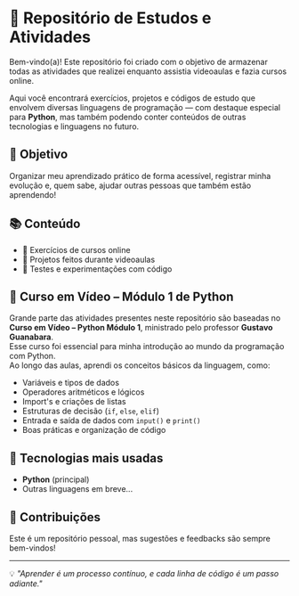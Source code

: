 # 🧠 Repositório de Estudos e Atividades

Bem-vindo(a)! Este repositório foi criado com o objetivo de armazenar todas as atividades que realizei enquanto assistia videoaulas e fazia cursos online.

Aqui você encontrará exercícios, projetos e códigos de estudo que envolvem diversas linguagens de programação — com destaque especial para **Python**, mas também podendo conter conteúdos de outras tecnologias e linguagens no futuro.

## 🎯 Objetivo

Organizar meu aprendizado prático de forma acessível, registrar minha evolução e, quem sabe, ajudar outras pessoas que também estão aprendendo!

## 📚 Conteúdo

- 📌 Exercícios de cursos online
- 📌 Projetos feitos durante videoaulas
- 📌 Testes e experimentações com código

## 🐍 Curso em Vídeo – Módulo 1 de Python

Grande parte das atividades presentes neste repositório são baseadas no **Curso em Vídeo – Python Módulo 1**, ministrado pelo professor **Gustavo Guanabara**.  
Esse curso foi essencial para minha introdução ao mundo da programação com Python.  
Ao longo das aulas, aprendi os conceitos básicos da linguagem, como:

- Variáveis e tipos de dados
- Operadores aritméticos e lógicos
- Import's e criações de listas
- Estruturas de decisão (`if`, `else`, `elif`)
- Entrada e saída de dados com `input()` e `print()`
- Boas práticas e organização de código
  
## 🚀 Tecnologias mais usadas

- **Python** (principal)
- Outras linguagens em breve...

## 🤝 Contribuições

Este é um repositório pessoal, mas sugestões e feedbacks são sempre bem-vindos!

---

💡 *"Aprender é um processo contínuo, e cada linha de código é um passo adiante."*
